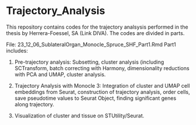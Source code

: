 # Trajectory_Analysis
This repository contains codes for the trajectory analsysis performed in the thesis by Herrera-Foessel, SA (Link DIVA).
The codes are divided in parts. 

File: 23_12_06_SublateralOrgan_Monocle_Spruce_SHF_Part1.Rmd
Part1 includes:

1) Pre-trajectory analysis:
Subsetting, cluster analysis (including SCTransform, batch correcting with Harmony, dimensionality reductions with PCA and UMAP, cluster analysis.

2) Trajectory Analysis with Monocle 3:
Integration of cluster and UMAP cell embeddings from Seurat, construction of trajectory analysis, order cells, 
save pseudotime values to Seurat Object, finding significant genes along trajectory.

3) Visualization of cluster and tissue on STUtility/Seurat. 
